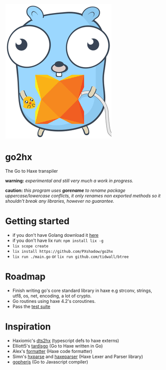 <p align="left"><img src="logo.png"/></p>

go2hx
==========
The Go to Haxe transpiler

**warning:** *experimental and still very much a work in progress.*

**caution:** *this program uses **gorename** to rename package uppercase/lowercase conflicts, it only renames non exported methods so it shouldn't break any libraries, however no guarantee.*
# Getting started
* if you don't have Golang download it [here](https://golang.org/dl/)
* if you don't have lix run: ``npm install lix -g``
* ``lix scope create``
* ``lix install https://github.com/PXshadow/go2hx``
* ``lix run ./main.go`` or ``lix run github.com/tidwall/btree``

# Roadmap

* Finish writing go's core standard library in haxe e.g strconv, strings, utf8, os, net, encoding, a lot of crypto.
* Go routines using haxe 4.2's coroutines.
* Pass the [test suite](https://github.com/pxshadow/go2hxtest)


# Inspiration
* Haxiomic's [dts2hx](https://github.com/haxiomic/dts2hx) (typescript defs to haxe externs)
* Elliott5's [tardisgo](https://github.com/tardisgo/tardisgo) (Go to Haxe written in Go)
* Alex's [formatter](https://github.com/HaxeCheckstyle/haxe-formatter) (Haxe code formatter)
* Simn's [hxparse](https://github.com/Simn/hxparse) and [haxeparser](https://github.com/Simn/haxeparser) (Haxe Lexer and Parser library)
* [gopherjs](https://github.com/gopherjs/gopherjs) (Go to Javascript compiler)